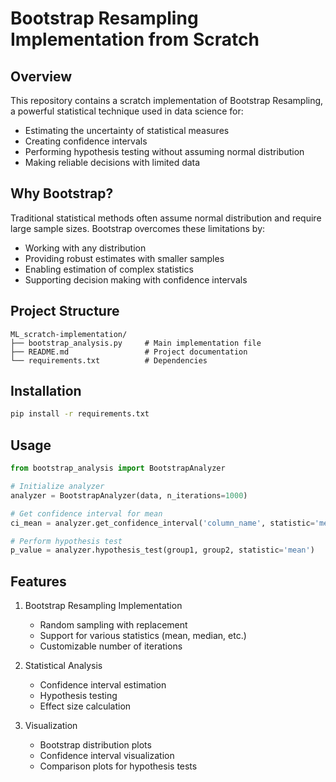 # Bootstrap Resampling Implementation from Scratch

## Overview
This repository contains a scratch implementation of Bootstrap Resampling, a powerful statistical technique used in data science for:
- Estimating the uncertainty of statistical measures
- Creating confidence intervals
- Performing hypothesis testing without assuming normal distribution
- Making reliable decisions with limited data

## Why Bootstrap?
Traditional statistical methods often assume normal distribution and require large sample sizes. Bootstrap overcomes these limitations by:
- Working with any distribution
- Providing robust estimates with smaller samples
- Enabling estimation of complex statistics
- Supporting decision making with confidence intervals

## Project Structure
```
ML_scratch-implementation/
├── bootstrap_analysis.py     # Main implementation file
├── README.md                 # Project documentation
└── requirements.txt          # Dependencies
```


## Installation
```bash
pip install -r requirements.txt
```

## Usage
```python
from bootstrap_analysis import BootstrapAnalyzer

# Initialize analyzer
analyzer = BootstrapAnalyzer(data, n_iterations=1000)

# Get confidence interval for mean
ci_mean = analyzer.get_confidence_interval('column_name', statistic='mean')

# Perform hypothesis test
p_value = analyzer.hypothesis_test(group1, group2, statistic='mean')
```

## Features
1. Bootstrap Resampling Implementation
   - Random sampling with replacement
   - Support for various statistics (mean, median, etc.)
   - Customizable number of iterations

2. Statistical Analysis
   - Confidence interval estimation
   - Hypothesis testing
   - Effect size calculation

3. Visualization
   - Bootstrap distribution plots
   - Confidence interval visualization
   - Comparison plots for hypothesis tests
